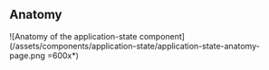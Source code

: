## Anatomy

![Anatomy of the application-state component](/assets/components/application-state/application-state-anatomy-page.png =600x*)
